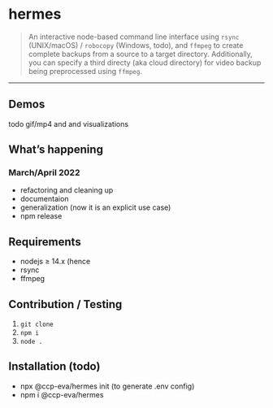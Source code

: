 <!-- <img align="right" width="170" src="assets/ccp-hermes.png"> -->

# hermes

> An interactive node-based command line interface using `rsync` (UNIX/macOS) / `robocopy` (Windows, todo), and `ffmpeg` to create complete backups from a source to a target directory. Additionally, you can specify a third directy (aka cloud directory) for video backup being preprocessed using `ffmpeg`.

---

## Demos

todo gif/mp4 and and visualizations

## What’s happening

### March/April 2022

- refactoring and cleaning up
- documentaion
- generalization (now it is an explicit use case)
- npm release

## Requirements

- nodejs ≥ 14.x (hence
- rsync
- ffmpeg

## Contribution / Testing

1. `git clone`
2. `npm i`
3. `node .`

## Installation (todo)

- npx @ccp-eva/hermes init (to generate .env config)
- npm i @ccp-eva/hermes
